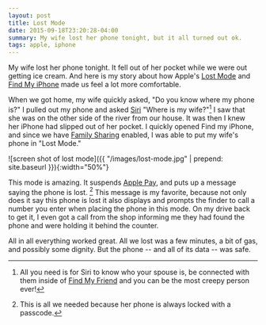 ```yaml
---
layout: post
title: Lost Mode
date: 2015-09-18T23:20:28-04:00
summary: My wife lost her phone tonight, but it all turned out ok.
tags: apple, iphone
---
```



My wife lost her phone tonight. It fell out of her pocket while we were out getting ice cream. And here is my story about how Apple's [Lost Mode] and [Find My iPhone] made us feel a lot more comfortable.

When we got home, my wife quickly asked, "Do you know where my phone is?" I pulled out my phone and asked [Siri] "Where is my wife?"[^fmf] I saw that she was on the other side of the river from our house. It was then I knew her iPhone had slipped out of her pocket. I quickly opened Find my iPhone, and since we have [Family Sharing] enabled, I was able to put my wife's phone in "Lost Mode."

![screen shot of lost mode]({{ "/images/lost-mode.jpg" | prepend: site.baseurl }}){:width="50%"}

This mode is amazing. It suspends [Apple Pay], and puts up a message saying the phone is lost. [^all] This message is my favorite, because not only does it say this phone is lost it also displays and prompts the finder to call a number you enter when placing the phone in this mode. On my drive back to get it, I even got a call from the shop informing me they had found the phone and were holding it behind the counter.

All in all everything worked great. All we lost was a few minutes, a bit of gas, and possibly some dignity. But the phone -- and all of its data -- was safe.

[Lost Mode]: https://support.apple.com/kb/PH2700?locale=en_US&viewlocale=en_US
[Find My iPhone]: https://support.apple.com/kb/PH2698?viewlocale=en_US
[Siri]: https://www.apple.com/ios/siri/
[Apple Pay]: https://www.apple.com/apple-pay/
[Family Sharing]: https://www.apple.com/icloud/family-sharing/

[^fmf]: All you need is for Siri to know who your spouse is, be connected with them inside of [Find My Friend](https://www.apple.com/apps/find-my-friends/) and you can be the most creepy person ever!
[^all]: This is all we needed because her phone is always locked with a passcode.
